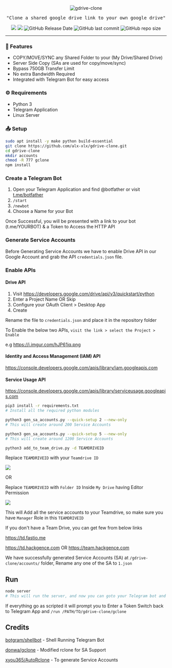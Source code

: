 <div align="center">
<img src="https://i.imgur.com/CAHWIDk.png" alt="gdrive-clone" height="">

<pre>
"Clone a shared google drive link to your own google drive"
</pre>

<a href="https://github.com/alx-xlx/gdrive-clone/blob/master/LICENSE"><img src="https://img.shields.io/badge/Open_source-MIT-green.svg?logo=git&logoColor=green"/></a>
<a href="https://github.com/alx-xlx/gdrive-clone/commits/dev"><img src="https://img.shields.io/github/last-commit/alx-xlx/gdrive-clone.svg?logo=Sublime+Text&logoColor=green&label=Active"/></a>
<img alt="GitHub Release Date" src="https://img.shields.io/github/release-date/alx-xlx/gdrive-clone">
<img alt="GitHub last commit" src="https://img.shields.io/github/last-commit/alx-xlx/gdrive-clone">
<img alt="GitHub repo size" src="https://img.shields.io/github/repo-size/alx-xlx/gdrive-clone">


<hr/>
</div>





### 🌠 Features

- COPY/MOVE/SYNC any Shared Folder to your (My Drive/Shared Drive)
- Server Side Copy (SAs are used for copy/move/sync)
- Bypass 750GB Transfer Limit
- No extra Bandwidth Required
- Integrated with Telegram Bot for easy access 



### ⚙️ Requirements
- Python 3
- Telegram Application
- Linux Server 

### 📤 Setup


```sh
sudo apt install -y make python build-essential
git clone https://github.com/alx-xlx/gdrive-clone.git
cd gdrive-clone
mkdir accounts
chmod -R 777 gclone
npm install
```



### Create a Telegram Bot

1. Open your Telegram Application and find @botfather or visit [t.me/botfather](https://t.me/botfather)
2. `/start`
3. `/newbot`
4. Choose a Name for your Bot

Once Successful, you will be presented with a link to your bot (t.me/YOURBOT) & a Token to Access the HTTP API



### Generate Service Accounts

Before Generating Service Accounts we have to enable Drive API in our Google Account and grab the API `credentials.json` file.

### Enable APIs

#### Drive API

1. Visit https://developers.google.com/drive/api/v3/quickstart/python
2. Enter a Project Name OR Skip
3. Configure your OAuth Client > Desktop App
4. Create

Rename the file to `credentials.json` and place it in the repository folder

To Enable the below two APIs, `visit the link > select the Project > Enable`

e.g https://i.imgur.com/hJP61iq.png

#### Identity and Access Management (IAM) API
https://console.developers.google.com/apis/library/iam.googleapis.com

#### Service Usage API
https://console.developers.google.com/apis/library/serviceusage.googleapis.com


```sh
pip3 install -r requirements.txt
# Install all the required python modules
```

```sh
python3 gen_sa_accounts.py --quick-setup 2 --new-only
# This will create around 200 Service Accounts
```

```sh
python3 gen_sa_accounts.py --quick-setup 5 --new-only
# This will create around 1200 Service Accounts
```


```sh
python3 add_to_team_drive.py -d TEAMDRIVEID
```
Replace `TEAMDRIVEID` with your `Teamdrive ID`

![](https://i.imgur.com/53g521H.png)

OR 

Replace `TEAMDRIVEID` with `Folder ID` Inside `My Drive` having Editor Permission

![](https://i.imgur.com/hqPT2Jx.png)


This will Add all the service accounts to your Teamdrive, so make sure you have `Manager` Role in this `TEAMDRIVEID`



If you don't have a Team Drive, you can get few from below links

https://td.fastio.me

https://td.hackgence.com OR https://team.hackgence.com



We have successfully generated Service Accounts (SA)
at `/gdrive-clone/accounts/` folder, Rename any one of the SA to `1.json`


## Run

```sh
node server
# This will run the server, and now you can goto your Telegram bot and run commands
```
If everything go as scripted it will prompt you to Enter a Token
Switch back to Telegram App and `/run /PATH/TO/gdrive-clone/gclone`

<!-- ## Important -->




## Credits

[botgram/shellbot](https://github.com/botgram/shell-bot) - Shell Running Telegram Bot

[donwa/gclone](https://github.com/donwa/gclone) - Modified rclone for SA Support

[xyou365/AutoRclone](https://github.com/xyou365/AutoRclone) - To generate Service Accounts